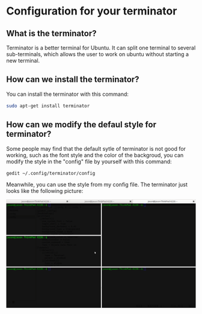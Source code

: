 # Configuration for your terminator

## What is the terminator?

Terminator is a better terminal for Ubuntu. It can split one terminal to several sub-terminals, which allows the user to work on ubuntu without starting a new terminal.


## How can we install the terminator?

You can install the terminator with this command:

```sh
sudo apt-get install terminator
```

## How can we modify the defaul style for terminator?
Some people may find that the default sytle of terminator is not good for working, such as the font style and the color of the backgroud, you can modify the style in the "config" file by yourself with this command:
	

```sh
gedit ~/.config/terminator/config
```

Meanwhile, you can use the style from my config file. The terminator just looks like the following picture:

[//]: # (Image References)
[image1]: terminator.png "example terminator"
![alt text][image1]



